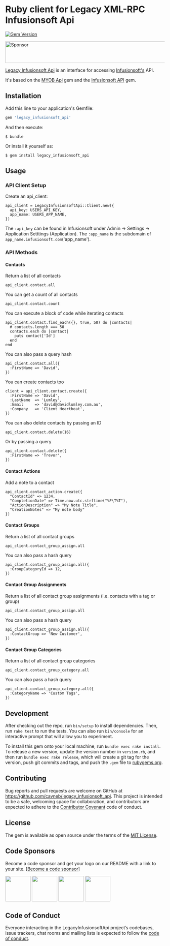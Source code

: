 # Ruby client for Legacy XML-RPC Infusionsoft Api

[![Gem Version](https://badge.fury.io/rb/legacy_infusionsoft_api.svg)](https://badge.fury.io/rb/legacy_infusionsoft_api)

<a href="https://staging.codesponsor.io/link/Z24Ypyn8iC1Q4i6uCwNyLW3r/cavneb/legacy_infusionsoft_api" rel="nofollow"><img src="https://staging.codesponsor.io/embed/Z24Ypyn8iC1Q4i6uCwNyLW3r/cavneb/legacy_infusionsoft_api.svg" style="width: 888px; height: 68px;" alt="Sponsor" /></a>

[Legacy Infusionsoft Api](https://github.com/cavneb/legacy_infusionsoft_api) is an interface for accessing [Infusionsoft's](http://help.infusionsoft.com/developers/api-basics) API.

It's based on the [MYOB Api](https://github.com/davidlumley/myob-api) gem and the [Infusionsoft API](https://github.com/davidlumley/infusionsoft-api) gem.

## Installation

Add this line to your application's Gemfile:

```ruby
gem 'legacy_infusionsoft_api'
```

And then execute:

    $ bundle

Or install it yourself as:

    $ gem install legacy_infusionsoft_api

## Usage

### API Client Setup

Create an api_client:

    api_client = LegacyInfusionsoftApi::Client.new({
      api_key: USERS_API_KEY,
      app_name: USERS_APP_NAME,
    })

The `:api_key` can be found in Infusionsoft under Admin -> Settings -> Application Setttings (Application). The `:app_name` is the subdomain of `app_name.infusionsoft.com`('app_name').

### API Methods

####  Contacts

Return a list of all contacts

    api_client.contact.all

You can get a count of all contacts

    api_client.contact.count

You can execute a block of code while iterating contacts

    api_client.contact.find_each({}, true, 50) do |contacts|
      # contacts.length === 50
      contacts.each do |contact|
        puts contact['Id']
      end
    end

You can also pass a query hash

    api_client.contact.all({
      :FirstName => 'David',
    })

You can create contacts too

    client = api_client.contact.create({
      :FirstName => 'David',
      :LastName  => 'Lumley',
      :Email     => 'david@davidlumley.com.au',
      :Company   => 'Client Heartbeat',
    })

You can also delete contacts by passing an ID

    api_client.contact.delete(16)

Or by passing a query

    api_client.contact.delete({
      :FirstName => 'Trevor',
    })

####  Contact Actions

Add a note to a contact

    api_client.contact_action.create({
      "ContactId" => 1234,
      "CompletionDate" => Time.now.utc.strftime("%F\T%T"),
      "ActionDescription" => "My Note Title",
      "CreationNotes" => "My note body"
    })

####  Contact Groups

Return a list of all contact groups

    api_client.contact_group_assign.all

You can also pass a hash query

    api_client.contact_group_assign.all({
      :GroupCategoryId => 12,
    })

####  Contact Group Assignments

Return a list of all contact group assignments (i.e. contacts with a tag or group)

    api_client.contact_group_assign.all

You can also pass a hash query

    api_client.contact_group_assign.all({
      :ContactGroup => 'New Customer',
    })

####  Contact Group Categories

Return a list of all contact group categories

    api_client.contact_group_category.all

You can also pass a hash query

    api_client.contact_group_category.all({
      :CategoryName => 'Custom Tags',
    })

## Development

After checking out the repo, run `bin/setup` to install dependencies. Then, run `rake test` to run the tests. You can also run `bin/console` for an interactive prompt that will allow you to experiment.

To install this gem onto your local machine, run `bundle exec rake install`. To release a new version, update the version number in `version.rb`, and then run `bundle exec rake release`, which will create a git tag for the version, push git commits and tags, and push the `.gem` file to [rubygems.org](https://rubygems.org).

## Contributing

Bug reports and pull requests are welcome on GitHub at https://github.com/cavneb/legacy_infusionsoft_api. This project is intended to be a safe, welcoming space for collaboration, and contributors are expected to adhere to the [Contributor Covenant](http://contributor-covenant.org) code of conduct.

## License

The gem is available as open source under the terms of the [MIT License](http://opensource.org/licenses/MIT).

## Code Sponsors

Become a code sponsor and get your logo on our README with a link to your site. [[Become a code sponsor](https://codesponsor.io)]

<a href="https://app.codesponsor.io/_____/sponsor/0/website" target="_blank"><img src="https://codesponsor.io/logos/rollbar.png" height="80"></a>
<a href="https://opencollective.com/_____/sponsor/1/website" target="_blank"><img src="https://codesponsor.io/logos/webstorm.png" height="80"></a>
<a href="https://opencollective.com/_____/sponsor/2/website" target="_blank"><img src="https://codesponsor.io/logos/pusher.png" height="80"></a>
<a href="https://opencollective.com/_____/sponsor/3/website" target="_blank"><img src="https://codesponsor.io/logos/stickermule.png" height="80"></a>


## Code of Conduct

Everyone interacting in the LegacyInfusionsoftApi project’s codebases, issue trackers, chat rooms and mailing lists is expected to follow the [code of conduct](https://github.com/cavneb/legacy_infusionsoft_api/blob/master/CODE_OF_CONDUCT.md).
